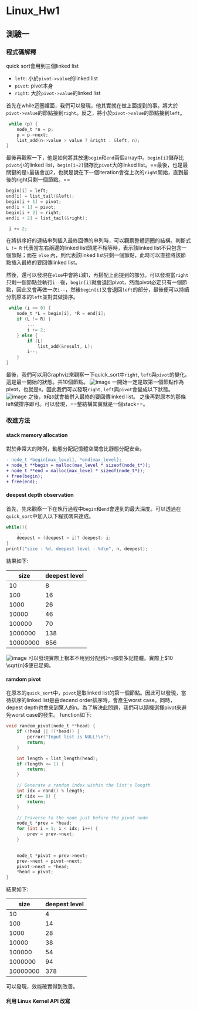 # Linux_Hw1

## 測驗一
### 程式碼解釋

quick sort會用到三個linked list
- `left`: 小於`pivot->value`的linked list
- `pivot`: pivot本身
- `right`: 大於`pivot->value`的linked list

首先在while迴圈裡面，我們可以發現，他其實就在做上面提到的事。將大於`pivot->value`的節點接到`right`。反之，將小於`pivot->value`的節點接到`left`。
```c
 while (p) {
    node_t *n = p;
    p = p->next;
    list_add(n->value > value ? &right : &left, n);
}
```
最後再觀察一下，他是如何將其放進`begin`和`end`兩個array中。`begin[i]`儲存比`pivot`小的linked list，`begin[i+2]`儲存比`pivot`大的linked list。==最後，也是最關鍵的是`i`最後會加2，也就是說在下一個iteration會從上次的`right`開始，直到最後的right只剩一個節點。==
```c
begin[i] = left;
end[i] = list_tail(&left);
begin[i + 1] = pivot;
end[i + 1] = pivot;
begin[i + 2] = right;
end[i + 2] = list_tail(&right);

 i += 2;
```
在將排序好的連結串列插入最終回傳的串列時，可以觀察整體迴圈的結構。判斷式 `L != R` 代表當左右兩邊的linked list頭尾不相等時，表示該linked list不只包含一個節點；而在 `else` 內，則代表該linked list只剩一個節點，此時可以直接將該節點插入最終的要回傳linked list。

然後，還可以發現在`else`中會將`i`減1，再搭配上面提到的部分。可以發現當`right`只剩一個節點並執行`i--`後，`begin[i]`就會退回pivot，然而pivot必定只有一個節點，因此又會再做一次`i--`，然後`begin[i]`又會退回`left`的部分，最後便可以持續分割原本的`left`並對其做排序。
```c
 while (i >= 0) {
    node_t *L = begin[i], *R = end[i];
    if (L != R) {
        ...
        i += 2;
    } else {
        if (L)
            list_add(&result, L);
        i--;
    }
}
```

最後，我們可以用Graphviz來觀察一下quick_sort中`right`, `left`與`pivot`的變化。
這是最一開始的狀態。共10個節點。
![image](https://hackmd.io/_uploads/S17br7cZke.png)
一開始一定是取第一個節點作為pivot，也就是`8`。因此我們可以發現`right`, `left`與`pivot`會變成以下狀態。
![image](https://hackmd.io/_uploads/r1MKLm5b1l.png)
之後，`9`和`8`就會被併入最終的要回傳linked list。
之後再對原本的那條left做排序即可。可以發現，==整結構其實就是一個stack==。

### 改進方法
#### stack memory allocation
對於非常大的陣列，動態分配記憶體空間會比靜態分配安全。
```diff
- node_t *begin[max_level], *end[max_level];
+ node_t **begin = malloc(max_level * sizeof(node_t*));
+ node_t **end = malloc(max_level * sizeof(node_t*));
+ free(begin);
+ free(end);
```

#### deepest depth observation
首先，先來觀察一下在執行過程中`begin`和`end`會達到的最大深度。可以透過在`quick_sort`中加入以下程式碼來達成。
```c
while(){
    ...
    deepest = (deepest > i)? deepest: i;
}
printf("size : %d, deepest level : %d\n", n, deepest);
```
結果如下:

| size | deepest level |
| -------- | -------- |
| 10     | 8     |
| 100     | 16    |
| 1000     | 26    |
| 10000     | 46    |
| 100000     | 70    |
| 1000000     | 138    |
| 10000000     | 656    |

![image](https://hackmd.io/_uploads/BkTo-EoWJx.png)
可以發現實際上根本不用到分配到`2*n`那麼多記憶體。實際上$10 \sqrt{n}$便已足夠。

#### ramdom pivot
在原本的`quick_sort`中，`pivot`是取linked list的第一個節點。因此可以發現，當待排序的linked list是由decend order排序時，會產生worst case。同時，depest depth也會來到驚人的n。為了解決此問題，我們可以隨機選擇pivot來避免worst case的發生。
function如下:
```c
void random_pivot(node_t **head) {
    if (!head || !(*head)) {
        perror("Input list is NULL!\n");
        return;
    }

    int length = list_length(head);
    if (length <= 1) {
        return;
    }

    // Generate a random index within the list's length
    int idx = rand() % length;
    if (idx == 0) {
        return;
    }

    // Traverse to the node just before the pivot node
    node_t *prev = *head;
    for (int i = 1; i < idx; i++) {
        prev = prev->next;
    }

    
    node_t *pivot = prev->next;
    prev->next = pivot->next; 
    pivot->next = *head; 
    *head = pivot;  
}
```

結果如下:

| size | deepest level |
| -------- | -------- |
| 10     | 4     |
| 100     | 14    |
| 1000     | 28    |
| 10000     | 38    |
| 100000     | 54    |
| 1000000     | 94    |
| 10000000     | 378   |

可以發現，效能確實得到改善。

#### 利用 Linux Kernel API 改寫
